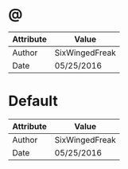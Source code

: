 # @
| Attribute | Value |
| ---  | ---     |
| Author | SixWingedFreak |
| Date | 05/25/2016 |
# Default
| Attribute | Value |
| ---  | ---     |
| Author | SixWingedFreak |
| Date | 05/25/2016 |
